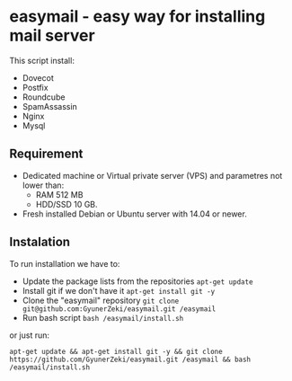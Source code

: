 # easymail - easy way for installing mail server
This script install:
- Dovecot
- Postfix
- Roundcube
- SpamAssassin
- Nginx 
- Mysql

## Requirement
- Dedicated machine or Virtual private server (VPS) and parametres not lower than:
  - RAM 512 MB 
  - HDD/SSD 10 GB.
- Fresh installed Debian or Ubuntu server with 14.04 or newer.

## Instalation
To run installation we have to:
- Update the package lists from the repositories ```apt-get update``` 
- Install git if we don't have it ```apt-get install git -y ```
- Clone the "easymail" repository ```git clone git@github.com:GyunerZeki/easymail.git /easymail```
- Run bash script ```bash /easymail/install.sh```

or just run:
```
apt-get update && apt-get install git -y && git clone https://github.com/GyunerZeki/easymail.git /easymail && bash /easymail/install.sh
```
